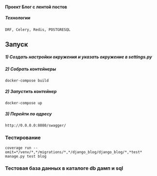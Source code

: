 #### Проект Блог с лентой постов

##### Технологии

    DRF, Celery, Redis, POSTGRESQL

## Запуск


##### 1) Создать настройки окружения и указать окружение в settings.py

##### 2) Собрать контейнеры

    docker-compose build

##### 2) Запустить контейнер

    docker-compose up
    
##### 3) Перейти по адресу

    http://0.0.0.0:8080/swagger/


### Тестирование

    coverage run --omit=*/venv/*,*/migrations/*,*/django_blog/django_blog/*,*test*  manage.py test blog

### Тестовая база данных в каталоге db дамп и sql

